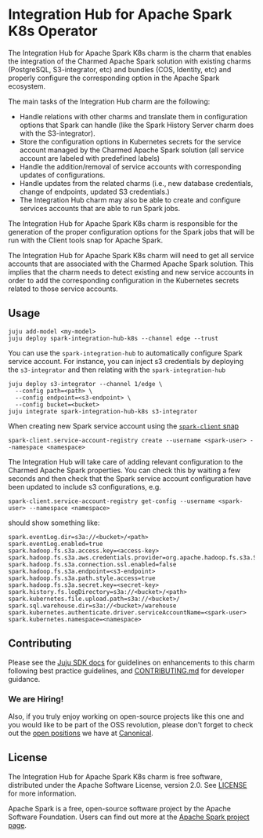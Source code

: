 # Integration Hub for Apache Spark K8s Operator

The Integration Hub for Apache Spark K8s charm is the charm that enables the integration of the Charmed Apache Spark solution with existing charms (PostgreSQL, S3-integrator, etc) and bundles (COS, Identity, etc) and properly configure the corresponding option in the Apache Spark ecosystem.

The main tasks of the Integration Hub charm are the following:

- Handle relations with other charms and translate them in configuration options
  that Spark can handle (like the Spark History Server charm does with the S3-integrator).
- Store the configuration options in Kubernetes secrets for the service account
  managed by the Charmed Apache Spark solution (all service account are labeled with predefined labels)
- Handle the addition/removal of service accounts with corresponding updates of
  configurations.
- Handle updates from the related charms (i.e., new database credentials,
  change of endpoints, updated S3 credentials.)
- The Integration Hub charm may also be able to create and configure services
  accounts that are able to run Spark jobs.

The Integration Hub for Apache Spark K8s charm is responsible for the generation of the
proper configuration options for the Spark jobs that will be run with the
Client tools snap for Apache Spark.

The Integration Hub for Apache Spark K8s charm will need to get all service accounts that are associated with the Charmed Apache Spark solution.
This implies that the charm needs to detect existing and new service accounts in order to add the corresponding configuration in the Kubernetes secrets related to those service accounts.

## Usage

```shell
juju add-model <my-model>
juju deploy spark-integration-hub-k8s --channel edge --trust
```

You can use the `spark-integration-hub` to automatically configure Spark service account. For instance, you can inject s3 credentials by deploying the `s3-integrator` and then relating with the `spark-integration-hub` 

```shell
juju deploy s3-integrator --channel 1/edge \
  --config path=<path> \
  --config endpoint=<s3-endpoint> \
  --config bucket=<bucket>
juju integrate spark-integration-hub-k8s s3-integrator
```

When creating new Spark service account using the [`spark-client` snap](https://snapcraft.io/spark-client)

```shell
spark-client.service-account-registry create --username <spark-user> --namespace <namespace>
```

The Integration Hub will take care of adding relevant configuration to the Charmed Apache Spark properties. You can check this by waiting a few seconds and then check that the Spark service account configuration have been updated to include s3 configurations, e.g. 

```shell
spark-client.service-account-registry get-config --username <spark-user> --namespace <namespace>
```

should show something like:

```shell
spark.eventLog.dir=s3a://<bucket>/<path>
spark.eventLog.enabled=true
spark.hadoop.fs.s3a.access.key=<access-key>
spark.hadoop.fs.s3a.aws.credentials.provider=org.apache.hadoop.fs.s3a.SimpleAWSCredentialsProvider
spark.hadoop.fs.s3a.connection.ssl.enabled=false
spark.hadoop.fs.s3a.endpoint=<s3-endpoint>
spark.hadoop.fs.s3a.path.style.access=true
spark.hadoop.fs.s3a.secret.key=<secret-key>
spark.history.fs.logDirectory=s3a://<bucket>/<path>
spark.kubernetes.file.upload.path=s3a://<bucket>/
spark.sql.warehouse.dir=s3a://<bucket>/warehouse
spark.kubernetes.authenticate.driver.serviceAccountName=<spark-user>
spark.kubernetes.namespace=<namespace>
```

## Contributing

Please see the [Juju SDK docs](https://juju.is/docs/sdk) for guidelines on enhancements
to this charm following best practice guidelines, and
[CONTRIBUTING.md](https://github.com/canonical/spark-integration-hub-k8s-operator/blob/main/CONTRIBUTING.md)
for developer guidance.

### We are Hiring!

Also, if you truly enjoy working on open-source projects like this one and you
would like to be part of the OSS revolution, please don't forget to check out
the [open positions](https://canonical.com/careers/all) we have at [Canonical](https://canonical.com/).

## License

The Integration Hub for Apache Spark K8s charm is free software, distributed under the Apache Software License, version 2.0.
See [LICENSE](https://github.com/canonical/spark-integration-hub-k8s-operator/blob/main/LICENSE) for more information.

Apache Spark is a free, open-source software project by the Apache Software Foundation.
Users can find out more at the [Apache Spark project page](https://spark.apache.org/).
